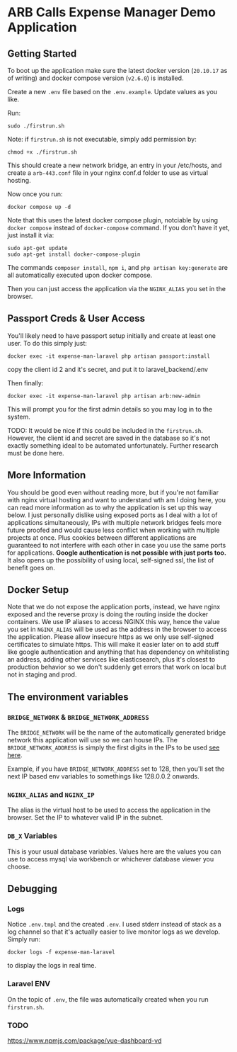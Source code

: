 # ARB Calls Expense Manager Demo Application

## Getting Started

To boot up the application make sure the latest docker version (`20.10.17` as of writing) and docker compose version (`v2.6.0`) is installed.

Create a new `.env` file based on the `.env.example`. Update values as you like.

Run: 

```
sudo ./firstrun.sh
```

Note: if `firstrun.sh` is not executable, simply add permission by:

```
chmod +x ./firstrun.sh
```

This should create a new network bridge, an entry in your /etc/hosts, and create a `arb-443.conf` file in your nginx conf.d folder to use as virtual hosting.

Now once you run:

```
docker compose up -d
```

Note that this uses the latest docker compose plugin, notciable by using `docker compose` instead of `docker-compose` command. If you don't have it yet, just install it via:

```
sudo apt-get update
sudo apt-get install docker-compose-plugin
```

The commands `composer install`, `npm i`, and `php artisan key:generate` are all automatically executed upon docker compose.

Then you can just access the application via the `NGINX_ALIAS` you set in the browser.

## Passport Creds & User Access

You'll likely need to have passport setup initially and create at least one user. To do this simply just:

```
docker exec -it expense-man-laravel php artisan passport:install
```

copy the client id 2 and it's secret, and put it to laravel_backend/.env

Then finally:

```
docker exec -it expense-man-laravel php artisan arb:new-admin
```

This will prompt you for the first admin details so you may log in to the system.

TODO: It would be nice if this could be included in the `firstrun.sh`. However, the client id and secret are saved in the database so it's not exactly something ideal to be automated unfortunately. Further research must be done here.

## More Information

You should be good even without reading more, but if you're not familiar with nginx virtual hosting and want to understand wth am I doing here, you can read more information as to why the application is set up this way below. I just personally dislike using exposed ports as I deal with a lot of applications simultaneously, IPs with multiple network bridges feels more future proofed and would cause less conflict when working with multiple projects at once. Plus cookies between different applications are guaranteed to not interfere with each other in case you use the same ports for applications. **Google authentication is not possible with just ports too.** It also opens up the possibility of using local, self-signed ssl, the list of benefit goes on.

## Docker Setup

Note that we do not expose the application ports, instead, we have nginx exposed and the reverse proxy is doing the routing inside the docker containers. We use IP aliases to access NGINX this way, hence the value you set in `NGINX_ALIAS` will be used as the address in the browser to access the application. Please allow insecure https as we only use self-signed certificates to simulate https. This will make it easier later on to add stuff like google authentication and anything that has dependency on whitelisting an address, adding other services like elasticsearch, plus it's closest to production behavior so we don't suddenly get errors that work on local but not in staging and prod.

## The environment variables

### `BRIDGE_NETWORK` & `BRIDGE_NETWORK_ADDRESS`

The `BRIDGE_NETWORK` will be the name of the automatically generated bridge network this application will use so we can house IPs. The `BRIDGE_NETWORK_ADDRESS` is simply the first digits in the IPs to be used [see here](https://www.informit.com/articles/article.aspx?p=433329&seqNum=5).

Example, if you have `BRIDGE_NETWORK_ADDRESS` set to 128, then you'll set the next IP based env variables to somethings like 128.0.0.2 onwards.


### `NGINX_ALIAS` and `NGINX_IP`

The alias is the virtual host to be used to access the application in the browser. Set the IP to whatever valid IP in the subnet.

### `DB_X` Variables

This is your usual database variables. Values here are the values you can use to access mysql via workbench or whichever database viewer you choose.

## Debugging

### Logs

Notice `.env.tmpl` and the created `.env`. I used stderr instead of stack as a log channel so that it's actually easier to live monitor logs as we develop. Simply run:

```
docker logs -f expense-man-laravel
```

to display the logs in real time.

### Laravel ENV

On the topic of `.env`, the file was automatically created when you run `firstrun.sh`.

### TODO

https://www.npmjs.com/package/vue-dashboard-vd